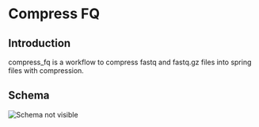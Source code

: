 # Compress FQ

## Introduction

compress_fq is a workflow to compress fastq and fastq.gz files into spring files with compression.

## Schema

![Schema not visible](./schema.drawio.svg)
